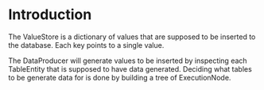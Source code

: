 # Introduction #

The ValueStore is a dictionary of values that are supposed to be inserted to the database. Each key points to a single value.

The DataProducer will generate values to be inserted by inspecting each TableEntity that is supposed to have data generated. Deciding what tables to be generate data for is done by building a tree of ExecutionNode.